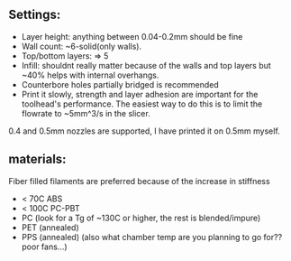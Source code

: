 ## Settings:
* Layer height: anything between 0.04-0.2mm should be fine
* Wall count: ~6-solid(only walls).
* Top/bottom layers: => 5
* Infill: shouldnt really matter because of the walls and top layers but ~40% helps with internal overhangs.
* Counterbore holes partially bridged is recommended
* Print it slowly, strength and layer adhesion are important for the toolhead's performance. The easiest way to do this is to limit the flowrate to ~5mm^3/s in the slicer.
  
0.4 and 0.5mm nozzles are supported, I have printed it on 0.5mm myself.


## materials:
Fiber filled filaments are preferred because of the increase in stiffness 
* < 70C ABS 
* < 100C PC-PBT
* PC (look for a Tg of ~130C or higher, the rest is blended/impure)
* PET (annealed)
* PPS (annealed) (also what chamber temp are you planning to go for?? poor fans...)
